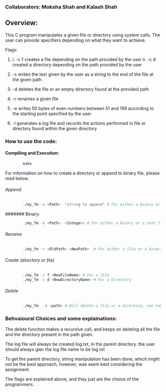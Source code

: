 
### Collaborators: Moksha Shah and Kalash Shah

## Overview:
This C program manipulates a given file or directory using system calls. The user can provide specifiers depending on what they want to achieve. 

Flags: 

1. i. -c f creates a file depending on the path provided by the user
  ii. -c d created a directory depending on the path provided by the user

2. -s writes the text given by the user as a string to the end of the file at the given path

3. -d deletes the file or an empty directory found at the provided path

4. -r renames a given file

5. -e writes 50 bytes of even numbers between 51 and 199 according to the starting point specified by the user

6. -l generates a log file and records the actions performed in file or directory found within the given directory


### How to use the code:

#### Compiling and Execution:

```Bash
        make
``` 

For information on how to create a directory or append to binary file, please read below.

###### Append
```Bash
        ./my_fm -s <Path>  "string to append" # For either a binary or a text file
```
####### Binary:
```Bash
        ./my_fm -e <Path>  <Integer> # For either a binary or a text file
```
###### Rename
```Bash
        ./my_fm -r <OldPath> <NewPath>  # For either a file or a directory 
```
###### Create (directory or file)
```Bash
        ./my_fm -c f <NewFileName> # For a file
        ./my_fm -c d <NewDirectoryName> # For a Directory
```

###### Delete
```Bash
        ./my_fm  -d <path> # Will delete a file or a directory, can take a path as an input or relative path.  
```


### Behvaioural Choices and some explainations:

The delete funciton makes a recursive call, and keeps on deleting all the file and the directory present in the path given. 

The log file will always be created log.txt, in the parent directory.
the user should always giev the log file name to be log.txt

To get the parent directory, string manipulation has been done, which might not be the best approach, however, was seem best considering the assignment.

The flags are explained above, and they just are the choice of the programmers.
